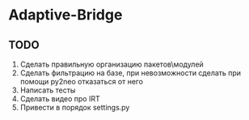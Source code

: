 # Adaptive-Bridge
## TODO
1. Сделать правильную организацию пакетов\модулей
2. Сделать фильтрацию на базе, при невозможности сделать при помощи py2neo отказаться от него
3. Написать тесты
4. Сделать видео про IRT
5. Привести в порядок settings.py

